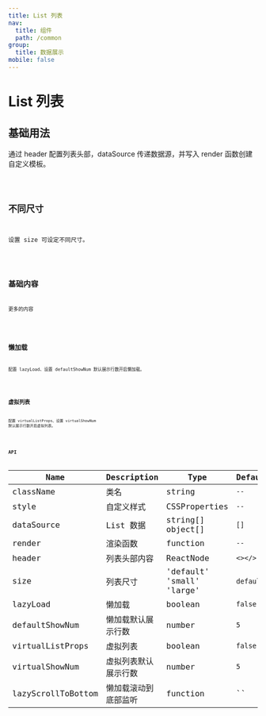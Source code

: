 ```yaml
---
title: List 列表
nav:
  title: 组件
  path: /common
group:
  title: 数据展示
mobile: false
---
```


# List 列表

## 基础用法

通过 header 配置列表头部，dataSource 传递数据源，并写入 render 函数创建自定义模板。

<code src="./demos/index1.tsx"/>

## 不同尺寸

设置 size 可设定不同尺寸。

<code src="./demos/index2.tsx" />

## 基础内容

更多的内容

<code src="./demos/index3.tsx" />

## 懒加载

配置 lazyLoad、设置 defaultShowNum 默认展示行数开启懒加载。

<code src="./demos/index4.tsx" />

## 虚拟列表

配置 virtualListProps、设置 virtualShowNum 默认展示行数开启虚拟列表。

<code src="./demos/index5.tsx" />

## API

| Name               | Description          | Type                      | Default   |
| ------------------ | -------------------- | ------------------------- | --------- |
| className          | 类名                 | string                    | `--`      |
| style              | 自定义样式           | CSSProperties             | `--`      |
| dataSource         | List 数据            | string[] object[]         | `[]`      |
| render             | 渲染函数             | function                  | `--`      |
| header             | 列表头部内容         | ReactNode                 | `<></>`   |
| size               | 列表尺寸             | 'default' 'small' 'large' | `default` |
| lazyLoad           | 懒加载               | boolean                   | `false`   |
| defaultShowNum     | 懒加载默认展示行数   | number                    | `5`       |
| virtualListProps   | 虚拟列表             | boolean                   | `false`   |
| virtualShowNum     | 虚拟列表默认展示行数 | number                    | `5`       |
| lazyScrollToBottom | 懒加载滚动到底部监听 | function                  | ``        |
